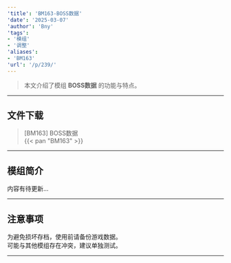 ```yaml
---
'title': 'BM163-BOSS数据'
'date': '2025-03-07'
'author': 'Bny'
'tags':
- '模组'
- '调整'
'aliases':
- 'BM163'
'url': '/p/239/'
---
```


> 本文介绍了模组 **BOSS数据** 的功能与特点。

---

## 文件下载

> [BM163] BOSS数据  
{{< pan "BM163" >}}  

---

## 模组简介

>  
内容有待更新...  

---

## 注意事项

>  
为避免损坏存档，使用前请备份游戏数据。  
可能与其他模组存在冲突，建议单独测试。  

---

